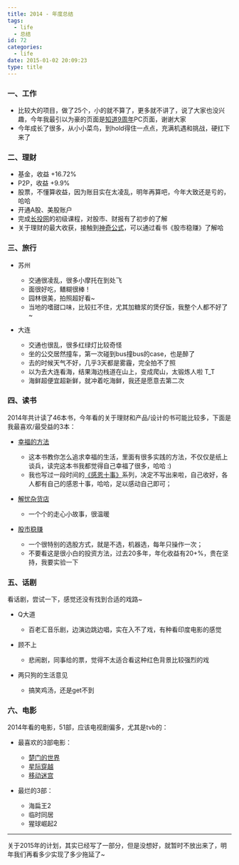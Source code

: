 ```yaml
---
title: 2014 - 年度总结
tags:
  - life
  - 总结
id: 72
categories:
  - life
date: 2015-01-02 20:09:23
type: title
---
```


### 一、工作

*   比较大的项目，做了25个，小的就不算了，更多就不讲了，说了大家也没兴趣，今年我最引以为豪的页面是[知道9周年](http://zhidao.baidu.com/s/9-year/)PC页面，谢谢大家
*   今年成长了很多，从小小菜鸟，到hold得住一点点，充满机遇和挑战，硬扛下来了

### 二、理财

*   基金，收益 +16.72%
*   P2P，收益 +9.9%
*   股票，不懂算收益，因为账目实在太凌乱，明年再算吧，今年大致还是亏的，哈哈
*   开通A股、美股账户
*   完成[长投网](http://www.ichangtou.net/)的初级课程，对股市、财报有了初步的了解
*   关于理财的最大收获，接触到[神奇公式](http://www.magicformulainvesting.com)，可以通过看书《股市稳赚》了解哈

### 三、旅行

*   苏州

    *   交通很凌乱，很多小摩托在到处飞
    *   面很好吃，鳝糊很棒！
    *   园林很美，拍照超好看~
    *   当地的嗜甜口味，比较扛不住，尤其加糖浆的煲仔饭，我整个人都不好了~

*   大连

    *   交通也很乱，很多红绿灯比较奇怪
    *   坐的公交居然撞车，第一次碰到bus撞bus的case，也是醉了
    *   去的时候天气不好，几乎3天都是雾霾，完全拍不了照
    *   以为去大连看海，结果海边栈道在山上，变成爬山，太锻炼人啦 T_T
    *   海鲜超便宜超新鲜，就冲着吃海鲜，我还是愿意去第二次

### 四、读书

2014年共计读了46本书，今年看的关于理财和产品/设计的书可能比较多，下面是我最喜欢/最受益的3本：

*   [幸福的方法](http://book.douban.com/subject/20480823/)

    *   这本书教你怎么追求幸福的生活，里面有很多实践的方法，不仅仅是纸上谈兵，读完这本书我都觉得自己幸福了很多，哈哈 :)
    *   我也写过一段时间的[《感恩十事》](/2014/12/06/touching10/)系列，决定不写出来啦，自己收好，各人都有自己的感恩十事，哈哈，足以感动自己即可；

*   [解忧杂货店](http://book.douban.com/subject/25862578/)

    *   一个个的走心小故事，很温暖

*   [股市稳赚](http://book.douban.com/subject/2045899/)

    *   一个很特别的选股方式，就是不选，机器选，每年只操作一次；
    *   不要看这是很小白的投资方法，过去20多年，年化收益有20+%，贵在坚持，我要实验一下

### 五、话剧

看话剧，尝试一下，感觉还没有找到合适的戏路~

*   Q大道

    *   百老汇音乐剧，边演边跳边唱，实在入不了戏，有种看印度电影的感觉

*   顾不上

    *   悲闹剧，同事给的票，觉得不太适合看这种红色背景比较强烈的戏

*   两只狗的生活意见

    *   搞笑鸡汤，还是get不到

### 六、电影

2014年看的电影，51部，应该电视剧偏多，尤其是tvb的：

*   最喜欢的3部电影：

    *   [楚门的世界](http://movie.douban.com/subject/1292064/)
    *   [星际穿越](http://movie.douban.com/subject/1889243/)
    *   [移动迷宫](http://movie.douban.com/subject/21349345/)

*   最烂的3部：

    *   海扁王2
    *   临时同居
    *   猩球崛起2

* * *

关于2015年的计划，其实已经写了一部分，但是没想好，就暂时不放出来了，明年我们再看多少实现了多少拖延了~
